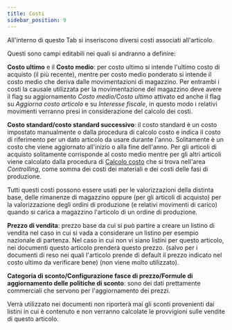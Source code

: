 ```yaml
---
title: Costi
sidebar_position: 9
---
```


All'interno di questo Tab si inseriscono diversi costi associati all'articolo.

Questi sono campi editabili nei quali si andranno a definire:

**Costo ultimo** e il **Costo medio**: per costo ultimo si intende l'ultimo costo di acquisto (il più recente), mentre per costo medio ponderato si intende il costo medio che deriva dalle movimentazioni di magazzino. Per entrambi i costi la causale utilizzata per la movimentazione del magazzino deve avere il flag su aggiornamento *Costo medio/Costo ultimo* attivato ed anche il flag su *Aggiorna costo articolo* e su *Interesse fiscale*, in questo modo i relativi movimenti verranno presi in considerazione del calcolo dei costi.  

**Costo standard/costo standard successivo**: il costo standard è un costo impostato manualmente o dalla procedura di calcolo costo e indica il costo di riferimento per un dato articolo da usare durante l'anno. Solitamente è un costo che viene aggiornato all'inizio o alla fine dell'anno. Per gli articoli di acquisto solitamente corrisponde al costo medio mentre per gli altri articoli viene calcolato dalla procedura di [Calcolo costo](/docs/controlling/cost-calculation/cost) che si trova nell'area *Controlling*, come somma dei costi dei materiali e dei costi delle fasi di produzione.

Tutti questi costi possono essere usati per le valorizzazioni della distinta base, delle rimanenze di magazzino oppure (per gli articoli di acquisto) per la valorizzazione degli ordini di produzione (e relativi movimenti di carico) quando si carica a magazzino l'articolo di un ordine di produzione.

**Prezzo di vendita**: prezzo base da cui si può partire a creare un listino di vendita nel caso in cui si vada a considerare un listino per esempio nazionale di partenza. Nel caso in cui non vi siano listini per questo articolo, nei documenti questo articolo prenderà questo prezzo. (salvo per i documenti di reso nei quali l'articolo prende di default il prezzo indicato nel costo ultimo da verificare bene) (non viene molto utilizzato).

**Categoria di sconto/Configurazione fasce di prezzo/Formule di aggiornamento delle politiche di sconto**: sono dei dati prettamente commerciali che servono per l'aggiornamento dei prezzi.

Verrà utilizzato nei documenti non riporterà mai gli sconti provenienti dai listini in cui è contenuto e non verranno calcolate le provvigioni sulle vendite di questo articolo.
